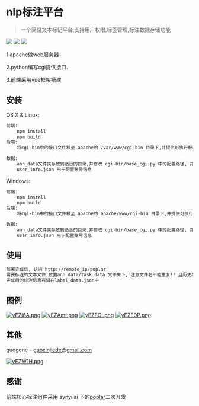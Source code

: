 # nlp标注平台
> 一个简易文本标记平台,支持用户权限,标签管理,标注数据存储功能

![](https://img.shields.io/badge/python-3.6-blue)
![](https://img.shields.io/badge/apache-cgi-red)
![](https://img.shields.io/badge/vue-build-green)

1.apache做web服务器

2.python编写cgi提供接口. 

3.前端采用vue框架搭建



## 安装

OS X & Linux:

```sh
前端:
	npm install 
	npm build
后端:
	将cgi-bin中的接口文件移至 apache的 /var/www/cgi-bin 目录下,并提供可执行权限(chmod)

数据:
	ann_data文件夹存放到适合的目录,并修改 cgi-bin/base_cgi.py 中的配置路径, 并提供可读写权限(chmod)
	user_info.json 用于配置账号信息

```

Windows:

```sh
前端:
	npm install 
	npm build
后端:
	将cgi-bin中的接口文件移至 apache的 apache/www/cgi-bin 目录下,并提供可执行权限(chmod)

数据:
	ann_data文件夹存放到适合的目录,并修改 cgi-bin/base_cgi.py 中的配置路径, 并提供可读写权限(chmod)
	user_info.json 用于配置账号信息
```

## 使用

```sh
部署完成后, 访问 http://remote_ip/poplar
需要标注的文本文件,放置ann_data/task_data 文件夹下, 注意文件名不能重复!! 且历史名称也不要重复,采用文件名做唯一标识
完成后的标注信息存储在label_data.json中
```

## 图例
[![yEZi6A.png](https://s3.ax1x.com/2021/01/31/yEZi6A.png)](https://imgchr.com/i/yEZi6A)
[![yEZAmt.png](https://s3.ax1x.com/2021/01/31/yEZAmt.png)](https://imgchr.com/i/yEZAmt)
[![yEZFOI.png](https://s3.ax1x.com/2021/01/31/yEZFOI.png)](https://imgchr.com/i/yEZFOI)
[![yEZE0P.png](https://s3.ax1x.com/2021/01/31/yEZE0P.png)](https://imgchr.com/i/yEZE0P)


## 其他

guogene – guoxinjiede@gmail.com

[![yEZW1H.png](https://s3.ax1x.com/2021/01/31/yEZW1H.png)](https://imgchr.com/i/yEZW1H)


## 感谢

前端核心标注组件采用 synyi.ai 下的[poplar](https://github.com/synyi/poplar)二次开发

